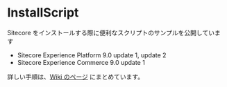 # InstallScript
Sitecore をインストールする際に便利なスクリプトのサンプルを公開しています

* Sitecore Experience Platform 9.0 update 1, update 2
* Sitecore Experience Commerce 9.0 update 1

詳しい手順は、[Wiki のページ](docs/home.md) にまとめています。
